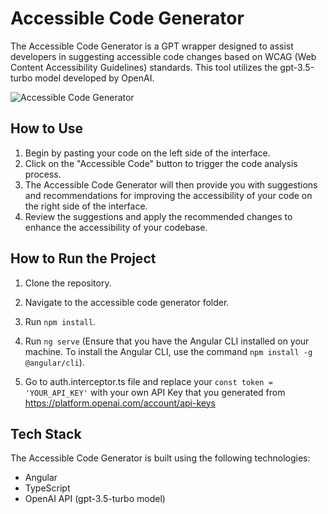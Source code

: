 # Accessible Code Generator

The Accessible Code Generator is a GPT wrapper designed to assist developers in suggesting accessible code changes based on WCAG (Web Content Accessibility Guidelines) standards. This tool utilizes the gpt-3.5-turbo model developed by OpenAI.

![Accessible Code Generator](https://github.com/jagdishpatil02/accessible-code-generator/assets/18285635/e9c8ed35-bfba-4b74-92fc-160782a3509c)

## How to Use

1. Begin by pasting your code on the left side of the interface.
2. Click on the "Accessible Code" button to trigger the code analysis process.
3. The Accessible Code Generator will then provide you with suggestions and recommendations for improving the accessibility of your code on the right side of the interface.
4. Review the suggestions and apply the recommended changes to enhance the accessibility of your codebase.

## How to Run the Project

1. Clone the repository.

2. Navigate to the accessible code generator folder.

3. Run `npm install`.

4. Run `ng serve` (Ensure that you have the Angular CLI installed on your machine. To install the Angular CLI, use the command `npm install -g @angular/cli`).

5. Go to auth.interceptor.ts file and replace your `const token = 'YOUR_API_KEY'` with your own API Key that you generated from https://platform.openai.com/account/api-keys

## Tech Stack

The Accessible Code Generator is built using the following technologies:

- Angular
- TypeScript
- OpenAI API (gpt-3.5-turbo model)

